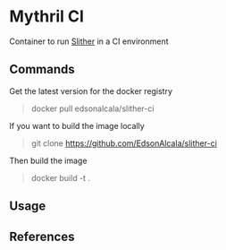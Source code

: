 # Mythril CI

Container to run [Slither](https://github.com/crytic/slither) in a CI environment

## Commands

Get the latest version for the docker registry

> docker pull edsonalcala/slither-ci

If you want to build the image locally

> git clone https://github.com/EdsonAlcala/slither-ci

Then build the image

> docker build -t <container-name> .

## Usage

## References
